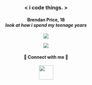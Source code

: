 
### <p align="center"> <span color="orange"><</span> i <span color="green">code</span> things. <span color="orange">></span> </p>
#### <p align="center">Brendan Price, 18 <br>*look at how i spend my teenage years*</p>

<!-- (https://github-readme-stats.vercel.app/api/wakatime?username=willianrod)](https://github.com/anuraghazra/github-readme-stats) -->
<p align="center">
  <img src="https://github-readme-stats.vercel.app/api/top-langs/?username=brendanprice2003&layout=compact&text_color=d4d4d4&bg_color=121212" />
</p>

<p align="center">
  <img src="https://github-readme-stats.vercel.app/api?username=brendanprice2003&show_icons=true&text_color=d4d4d4&bg_color=121212" />
</p>
  
#### <p align="center"> 🔌 Connect with me 🔌 </p>

<p align="center">
  <img width="45px" src="https://user-images.githubusercontent.com/56489848/153740648-84bc05d4-7d6e-4dd7-a7ab-13669fd9ebc0.png" href="https://twitter.com/beru2003">
</p>
